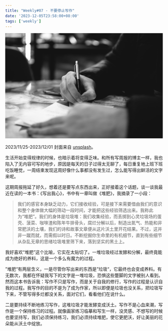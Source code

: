 ```yaml
---
title: "Weekly#07 - 不要停止写作"
date: '2023-12-05T23:58:00+08:00'
tags: ['weekly']
---
```


![](./owen-michael-grech-iFLzEx6RNmI-unsplash.jpg)

2023/11/25-2023/12/01 封面来自 [unsplash](https://unsplash.com/photos/person-writing-on-white-paper-iFLzEx6RNmI)。

生活开始变得规律的时候，也暗示着将变得乏味。和所有写周报的博主一样，我也陷入了无内容可写的地步，原因是每天的日子过得太无聊了，每日重复地上班下班吃饭睡觉，一周结束发现这周好像什么事都没有发生过，怎么能写得出鲜活的文字来呢。

这期周报拖延了好久，想着还是要写点东西出来，正好接着这个话题，谈一谈我最近在读的一本书：《写出我心》，书中有一章叫做《堆肥》，我摘录了一小段：

>我们的感官本身缺乏动力，它们接收经验，可是接下来需要借由我们的意识和整个身体做大幅的筛动一段时间，才能把这些经验筛选出来。我称此为“堆肥”。我们的身体是垃圾堆：我们收集经验，而丢掷到心灵垃圾场的蛋壳、菠菜、咖啡渣和陈年牛排骨头，腐烂分解以后，制造出氮气、热能和非常肥沃的土壤，我们的诗和故事文章便从这片沃土里开花结果。不过，这并非一蹴而就，而需假以时日。不断挖掘你生命里的有机细节，直到有些细节从杂乱无章的思绪垃圾堆里筛下来，落到坚实的黑土上。

我好喜欢“堆肥”这个比喻，它实在太贴切了。一堆垃圾经过发酵和分解，最终竟能成为绝好的养料，这是一个多么有魔力的过程。

”堆肥“有两层含义，一是尽管你写出来的东西是”垃圾“，它最终也会变成养料。有无数次，我都在怀疑我写下的文字是一堆垃圾，恐惧这些蹩脚的文字被别人看到。然而这本书告诉我：写作不只是写作，而是关于自我的修行，写作的过程是认识自我的过程。我写作的目的不是为了成为作家，所以即便是垃圾也没关系，把垃圾写下来，不管写得多烂都没关系，面对它们，看看他们在说什么。

二是要持续不断地练习写作，这堆垃圾才能发酵变成沃土。写作不是心血来潮，写作是一个保持练习的过程。就像画家练习临摹和写生一样，没灵感、不想写的时候也要坚持写，我们必须保持练习，我们必须持续堆肥，使它更肥沃，好让美丽的花朵能从沃土中绽放。